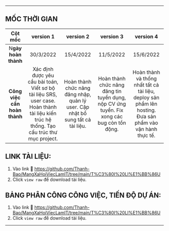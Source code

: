________________________________________


## MỐC THỜI GIAN 



| Cột mốc   | version 1 | version 2 | version 3 | version 4 |
|:--------:|:---------------:|:----------------:|:---------------------:| :---------------------:|
| N**gày hoàn thành** | 30/3/2022  | 15/4/2022          | 11/5/2022                     | 15/6/2022|
| **Công việc cần hoàn thành** | Xác định được yêu cầu bài toán, Viết sơ bộ tài liệu SRS, user case. Hoàn thành tài liệu kiến trúc hệ thống. Tạo cấu trúc thư mục project. | Hoàn thành chức năng đăng nhập, quản lý user. Cập nhật bổ sung tất cả tài liệu. | Hoàn thành chức năng đăng tin tuyển dụng, nộp CV ứng tuyển. Fix xong các bug còn tồn động.  |Hoàn thành và thống nhất tất cả tài liệu, deploy sản phẩm lên hosting. Đưa sản phẩm vào vận hành thực tế.
 


## LINK TÀI LIỆU: 

1. Vào link 📄 https://github.com/Thanh-Bao/MangXaHoiViecLamIT/tree/main/T%C3%80I%20LI%E1%BB%86U
2. Click `view raw` để download tài liệu.

## BẢNG PHÂN CÔNG CÔNG VIỆC, TIẾN ĐỘ DỰ ÁN: 

1. Vào link 📄 https://github.com/Thanh-Bao/MangXaHoiViecLamIT/tree/main/T%C3%80I%20LI%E1%BB%86U
2. Click `view raw` để download tài liệu.
________________________________________



